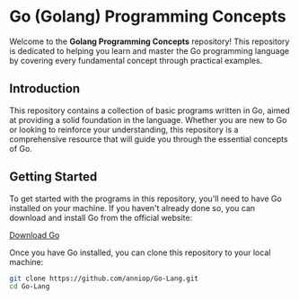 # Go (Golang) Programming Concepts

Welcome to the **Golang Programming Concepts** repository! This repository is dedicated to helping you learn and master the Go programming language by covering every fundamental concept through practical examples.

## Introduction

This repository contains a collection of basic programs written in Go, aimed at providing a solid foundation in the language. Whether you are new to Go or looking to reinforce your understanding, this repository is a comprehensive resource that will guide you through the essential concepts of Go.

## Getting Started

To get started with the programs in this repository, you'll need to have Go installed on your machine. If you haven't already done so, you can download and install Go from the official website:

[Download Go](https://golang.org/dl/)

Once you have Go installed, you can clone this repository to your local machine:

```bash
git clone https://github.com/anniop/Go-Lang.git
cd Go-Lang

